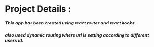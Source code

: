 # Project Details :
##### This app has been created using react router and react hooks
##### also used dynamic routing where url is setting according to different users id.